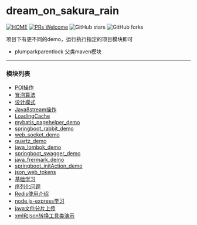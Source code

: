 # dream_on_sakura_rain

[![HOME](https://img.shields.io/badge/HOME-dream__on__sakura__rain-brightgreen)](https://github.com/licunzhi/dream_on_sakura_rain)
[![PRs Welcome](https://img.shields.io/badge/PRs-welcome-brightgreen.svg)](https://github.com/licunzhi/dream_on_sakura_rain/pulls)
![GitHub stars](https://img.shields.io/github/stars/licunzhi/dream_on_sakura_rain.svg?style=social)
![GitHub forks](https://img.shields.io/github/forks/licunzhi/dream_on_sakura_rain.svg?style=social)

项目下有更不同的demo，运行执行指定的项目模块即可
- plumparkparentlock 父类maven模块
---

### 模块列表
- [POI操作](./java_ppt_demo)
- [冒泡算法](./bubble_sorting_demo)
- [设计模式](./java_design_model_demo)
- [Java8stream操作](./java_stream_demo)
- [LoadingCache](./loadingcache_demo)
- [mybatis_pagehelper_demo](./mybatis_pagehelper_demo)
- [springboot_rabbit_demo](./springboot_rabbit_demo)
- [web_socket_demo](./web_socket_demo)
- [quartz_demo](./quartz_demo)
- [java_lombok_demo](./java_lombok_demo)
- [springboot_swagger_demo](./springboot_swagger_demo)
- [java_frermark_demo](./java_frermark_demo)
- [springboot_initAction_demo](./springboot_initAction_demo)
- [json_web_tokens](./json_web_tokens)
- [基础学习](./基础学习)
- [序列化问题](./java-serializable-demo)
- [Redis使用介绍](./springboot-session-demo)
- [node.js-express学习](./express-app-demo)
- [java文件分片上传](./springboot_slice_file)
- [xml和json转换工具类演示](./xmlrelationjson)
